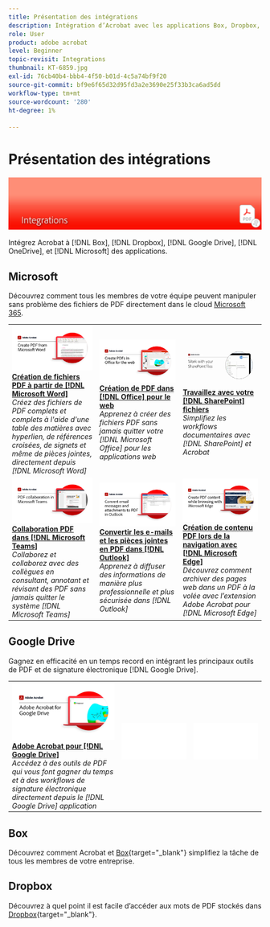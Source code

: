 ```yaml
---
title: Présentation des intégrations
description: Intégration d’Acrobat avec les applications Box, Dropbox, Google Drive, OneDrive et Microsoft
role: User
product: adobe acrobat
level: Beginner
topic-revisit: Integrations
thumbnail: KT-6859.jpg
exl-id: 76cb40b4-bbb4-4f50-b01d-4c5a74bf9f20
source-git-commit: bf9e6f65d32d95fd3a2e3690e25f33b3ca6ad5dd
workflow-type: tm+mt
source-wordcount: '280'
ht-degree: 1%

---
```


# Présentation des intégrations

![Acrobat Integrate Image](../assets/Hero-Integrate.png)

Intégrez Acrobat à [!DNL Box], [!DNL Dropbox], [!DNL Google Drive], [!DNL OneDrive], et [!DNL Microsoft] des applications.

## Microsoft

Découvrez comment tous les membres de votre équipe peuvent manipuler sans problème des fichiers de PDF directement dans le cloud [Microsoft 365](https://www.adobe.com/documentcloud/integrations/microsoft-office-365.html).

<table style="table-layout:fixed">
<tr>
  <td>
    <a href="createfromword.md">
      <img alt="Création de fichiers de PDF depuis Microsoft Word" src="../assets/CreateWord.png" />
    </a>
    <div>
    <a href="createfromword.md"><strong>Création de fichiers PDF à partir de [!DNL Microsoft Word]</strong></a>
    </div>
    <em>Créez des fichiers de PDF complets et complets à l'aide d'une table des matières avec hyperlien, de références croisées, de signets et même de pièces jointes, directement depuis [!DNL Microsoft Word]</em>
    <br>
  </td>
  <td>
    <a href="createofficeweb.md">
      <img alt="Création de PDF dans [!DNL Office] pour le web" src="../assets/Officeweb_1280.png" />
    </a>
    <div>
    <a href="createofficeweb.md"><strong>Création de PDF dans [!DNL Office] pour le web</strong></a>
    </div>
    <em>Apprenez à créer des fichiers PDF sans jamais quitter votre [!DNL Microsoft Office] pour les applications web</em>
    <br>
  </td>  
  <td>
    <a href="acrobatandsp.md">
      <img alt="Travaillez avec votre [!DNL SharePoint] fichiers" src="../assets/SharePoint.png" />
    </a>
    <div>
    <a href="acrobatandsp.md"><strong>Travaillez avec votre [!DNL SharePoint] fichiers</strong></a>
    </div>
    <em>Simplifiez les workflows documentaires avec [!DNL SharePoint] et Acrobat</em>
    <br>
  </td>  
</tr>
<tr>
  <td>
    <a href="acrobatandteams.md">
      <img alt="Collaboration PDF dans [!DNL Microsoft Teams]" src="../assets/MicrosoftTeams.png" />
    </a>
    <div>
    <a href="acrobatandteams.md"><strong>Collaboration PDF dans [!DNL Microsoft Teams]</strong></a>
    </div>
    <em>Collaborez et collaborez avec des collègues en consultant, annotant et révisant des PDF sans jamais quitter le système [!DNL Microsoft Teams]</em>
    <br>
  </td>
  <td>
    <a href="outlook.md">
      <img alt="Convertir les messages électroniques et les pièces jointes en PDF dans Outlook" src="../assets/Outlook.jpg" />
    </a>
    <div>
    <a href="outlook.md"><strong>Convertir les e-mails et les pièces jointes en PDF dans [!DNL Outlook]</strong></a>
    </div>
    <em>Apprenez à diffuser des informations de manière plus professionnelle et plus sécurisée dans [!DNL Outlook]</em>
    <br>
  </td>
  <td>
    <a href="edge.md">
      <img alt="Création de contenu PDF lors de la navigation avec [!DNL Microsoft Edge]" src="../assets/Edge_1280.png" />
    </a>
    <div>
    <a href="edge.md"><strong>Création de contenu PDF lors de la navigation avec [!DNL Microsoft Edge]</strong></a>
    </div>
    <em>Découvrez comment archiver des pages web dans un PDF à la volée avec l’extension Adobe Acrobat pour [!DNL Microsoft Edge]</em>
    <br>
  </td>
</tr>
</table>

## Google Drive

Gagnez en efficacité en un temps record en intégrant les principaux outils de PDF et de signature électronique [!DNL Google Drive].

<table style="table-layout:fixed">
<tr>
  <td>
    <a href="acrobatandgoogle.md">
      <img alt="Adobe Acrobat pour Google Drive" src="../assets/acrobatgoogle.jpg" />
    </a>
    <div>
    <a href="acrobatandgoogle.md"><strong>Adobe Acrobat pour [!DNL Google Drive]</strong></a>
    </div>
    <em>Accédez à des outils de PDF qui vous font gagner du temps et à des workflows de signature électronique directement depuis le [!DNL Google Drive] application</em>
    <br>
  </td>
  <td>
   <img alt="Espaceur" src="../assets/Whitespacer.png" />
    <div>
    <br>
  </td>
  <td>
   <img alt="Espaceur" src="../assets/Whitespacer.png" />
    <div>
    <br>
  </td>
</tr>
</table>

## Box

Découvrez comment Acrobat et [Box](https://www.adobe.com/documentcloud/integrations/box.html){target=&quot;_blank&quot;} simplifiez la tâche de tous les membres de votre entreprise.

## Dropbox

Découvrez à quel point il est facile d’accéder aux mots de PDF stockés dans [Dropbox](https://www.adobe.com/documentcloud/integrations/dropbox.html){target=&quot;_blank&quot;}.
